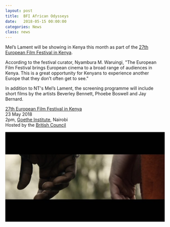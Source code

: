 ```yaml
---
layout: post
title:  BFI African Odysseys
date:   2018-05-15 00:00:00
categories: News
class: news
---
```

Mel’s Lament will be showing in Kenya this month as part of the <a href="https://eeas.europa.eu/delegations/kenya/43390/european-film-festival-kenya-2018_en" target="_blank">27th European Film Festival in Kenya</a>.

According to the festival curator, Nyambura M. Waruingi, "The European Film Festival brings European cinema to a broad range of audiences in Kenya. This is a great opportunity for Kenyans to experience another Europe that they don’t often get to see." <br>

In addition to NT's Mel’s Lament, the screening programme will include short films by the artists Beverley Bennett, Phoebe Boswell and Jay Bernard.
  
<a href="https://eeas.europa.eu/delegations/kenya/43390/european-film-festival-kenya-2018_en" target="_blank">27th European Film Festival in Kenya</a>  
23 May 2018  
2pm, <a href="https://www.goethe.de/ins/ke/en/index.html" target="_blank">Goethe Institute</a>, Nairobi  
Hosted by the <a href="https://www.britishcouncil.org/" target="_blank">British Council</a>  
  
![mel's lament image ](/assets_posts/mels_lament.jpg)